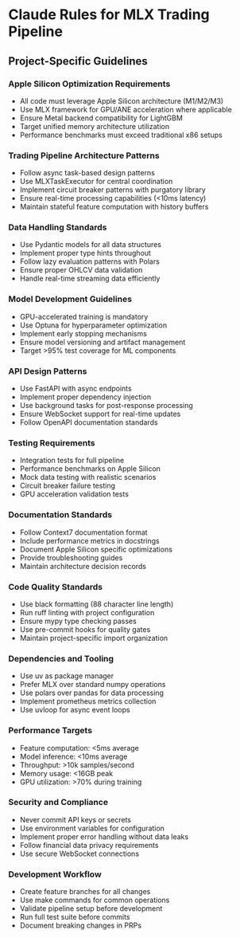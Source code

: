 # Claude Rules for MLX Trading Pipeline

## Project-Specific Guidelines

### Apple Silicon Optimization Requirements
- All code must leverage Apple Silicon architecture (M1/M2/M3)
- Use MLX framework for GPU/ANE acceleration where applicable
- Ensure Metal backend compatibility for LightGBM
- Target unified memory architecture utilization
- Performance benchmarks must exceed traditional x86 setups

### Trading Pipeline Architecture Patterns
- Follow async task-based design patterns
- Use MLXTaskExecutor for central coordination
- Implement circuit breaker patterns with purgatory library
- Ensure real-time processing capabilities (<10ms latency)
- Maintain stateful feature computation with history buffers

### Data Handling Standards
- Use Pydantic models for all data structures
- Implement proper type hints throughout
- Follow lazy evaluation patterns with Polars
- Ensure proper OHLCV data validation
- Handle real-time streaming data efficiently

### Model Development Guidelines
- GPU-accelerated training is mandatory
- Use Optuna for hyperparameter optimization
- Implement early stopping mechanisms
- Ensure model versioning and artifact management
- Target >95% test coverage for ML components

### API Design Patterns
- Use FastAPI with async endpoints
- Implement proper dependency injection
- Use background tasks for post-response processing
- Ensure WebSocket support for real-time updates
- Follow OpenAPI documentation standards

### Testing Requirements
- Integration tests for full pipeline
- Performance benchmarks on Apple Silicon
- Mock data testing with realistic scenarios
- Circuit breaker failure testing
- GPU acceleration validation tests

### Documentation Standards
- Follow Context7 documentation format
- Include performance metrics in docstrings
- Document Apple Silicon specific optimizations
- Provide troubleshooting guides
- Maintain architecture decision records

### Code Quality Standards
- Use black formatting (88 character line length)
- Run ruff linting with project configuration
- Ensure mypy type checking passes
- Use pre-commit hooks for quality gates
- Maintain project-specific import organization

### Dependencies and Tooling
- Use uv as package manager
- Prefer MLX over standard numpy operations
- Use polars over pandas for data processing
- Implement prometheus metrics collection
- Use uvloop for async event loops

### Performance Targets
- Feature computation: <5ms average
- Model inference: <10ms average  
- Throughput: >10k samples/second
- Memory usage: <16GB peak
- GPU utilization: >70% during training

### Security and Compliance
- Never commit API keys or secrets
- Use environment variables for configuration
- Implement proper error handling without data leaks
- Follow financial data privacy requirements
- Use secure WebSocket connections

### Development Workflow
- Create feature branches for all changes
- Use make commands for common operations
- Validate pipeline setup before development
- Run full test suite before commits
- Document breaking changes in PRPs